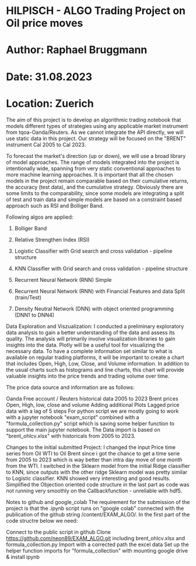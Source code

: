# HILPISCH - ALGO Trading Project on Oil price moves
# Author: Raphael Bruggmann
# Date: 31.08.2023
# Location: Zuerich

The aim of this project is to develop an algorithmic trading notebook that models different types of strategies using any applicable market instrument from tqoa-Oanda/Reuters. As we cannot integrate the API directly, we will use static data in this project. Our strategy will be focused on the "BRENT" instrument Cal 2005 to Cal 2023.

To forecast the market's direction (up or down), we will use a broad library of model approaches. The range of models integrated into the project is intentionally wide, spanning from very static conventional approaches to more machine learning approaches. It is important that all the chosen models in the project remain comparable based on their cumulative returns, the accuracy (test data), and the cumulative strategy. Obviously there are some limits to the comparability, since some models are integrating a split of test and train data and simple models are based on a constraint based approach such as RSI and Bolliger Band.

Following algos are applied:

1. Bolliger Band

2. Relative Strengthen Index (RSI)

3. Logistic Classifier with Grid search and cross validation - pipeline structure

4. KNN Classifier with Grid search and cross validation - pipeline structure

6. Recurrent Neural Network (RNN) Simple

7. Recurrent Neural Network (RNN) with Financial Features and data Split (train/Test)

8. Density Neutral Network (DNN) with object oriented programming (DNN1 to DNN4)

Data Exploration and Viszualization: I conducted a preliminary exploratory data analysis to gain a better understanding of the data and assess its quality. The analysis will primarily involve visualization libraries to gain insights into the data. Plotly will be a useful tool for visualizing the necessary data. To have a complete information set similar to what is available on regular trading platforms, it will be important to create a chart that includes Open, High, Low, Close, and Volume information. In addition to the usual charts such as histograms and line charts, this chart will provide valuable insights into the price trends and trading volume over time.

The price data source and information are as follows:

Oanda Free account / Reuters historical data 2005 to 2023 Brent prices
Open, High, low, close and volume
Adding additional Plots
Lagged price data with a lag of 5 steps
For python script we are mostly going to work with a jupyter notebook "exam_script" combined with a "formula_collection.py" script which is saving some helper function to support the main jupyter notebook. The Data import is based on "brent_ohlcv.xlsx" with historicals from 2005 to 2023.

Changes to the initial submitted Project:
I changed the input Price time series from Oil WTI to Oil Brent since i got the chance to get a time serie from 2005 to 2023 which is way better than intra day move of one month from the WTI. I switched in the Sklearn model from the initial Ridge classifier to KNN, since outputs with the other ridge Sklearn model was pretty similar to Logistic classifier. KNN showed very interesting and good results. Simplified the Objection oriented code structure in the last part as code was not running very smoothly on the Callbackfunction - unreliable with hdf5.

Notes to github and google_colab
The requirement for the submission of the project is that the .ipynb script runs on "google colab" connected with the publication of the github string /content/EXAM_ALGO/. In the first part of the code structre below we need:

Connect to the public script in github
Clone https://github.com/neon89/EXAM_ALGO.git including brent_ohlcv.xlsx and formula_collection.py
Import with a corrected path the excel data
Set up the helper function imports for "formula_collection" with mounting google drive & install ipynb
